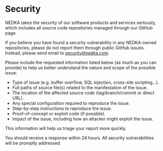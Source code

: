 # Security

NEDKA takes the security of our software products and services seriously, which includes all source code repositories managed through our GitHub page.

If you believe you have found a security vulnerability in any NEDKA-owned repositories, please do not report them through public GitHub issues. Instead, please send email to security@nedka.com.

Please include the requested information listed below (as much as you can provide) to help us better understand the nature and scope of the possible issue:
- Type of issue (e.g. buffer overflow, SQL injection, cross-site scripting...).
- Full paths of source file(s) related to the manifestation of the issue.
- The location of the affected source code (tag/branch/commit or direct URL).
- Any special configuration required to reproduce the issue.
- Step-by-step instructions to reproduce the issue.
- Proof-of-concept or exploit code (if possible).
- Impact of the issue, including how an attacker might exploit the issue.

This information will help us triage your report more quickly.

You should receive a response within 24 hours. All security vulnerabilities will be promptly addressed.
